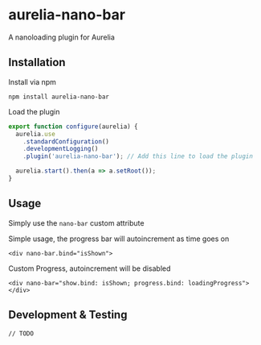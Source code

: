# aurelia-nano-bar

A nanoloading plugin for Aurelia

## Installation

Install via npm

`npm install aurelia-nano-bar`

Load the plugin

```javascript
export function configure(aurelia) {
  aurelia.use
    .standardConfiguration()
    .developmentLogging()
    .plugin('aurelia-nano-bar'); // Add this line to load the plugin

  aurelia.start().then(a => a.setRoot());
}
```

## Usage

Simply use the `nano-bar` custom attribute

Simple usage, the progress bar will autoincrement as time goes on

`<div nano-bar.bind="isShown">`

Custom Progress, autoincrement will be disabled

`<div nano-bar="show.bind: isShown; progress.bind: loadingProgress"></div>`

## Development & Testing

`// TODO`

